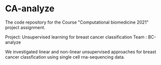 # CA-analyze

The code repository for the Course "Computational biomedicine 2021" project assignment. 

Project: Unsupervised learning for breast cancer classification
Team : BC-analyze

We investigated linear and non-linear unsupervised approaches for breast cancer classfication using single cell rna-sequencing data.


